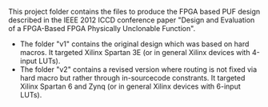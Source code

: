 This project folder contains the files to produce the FPGA based PUF design described in the IEEE 2012 ICCD conference paper "Design and Evaluation of a FPGA-Based FPGA Physically Unclonable Function".

  * The folder "v1" contains the original design which was based on hard macros. It targeted Xilinx Spartan 3E (or in general Xilinx devices with 4-input LUTs).
  * The folder "v2" contains a revised version where routing is not fixed via hard macro but rather through in-sourcecode constrants. It targeted Xilinx Spartan 6 and Zynq (or in general Xilinx devices with 6-input LUTs).
